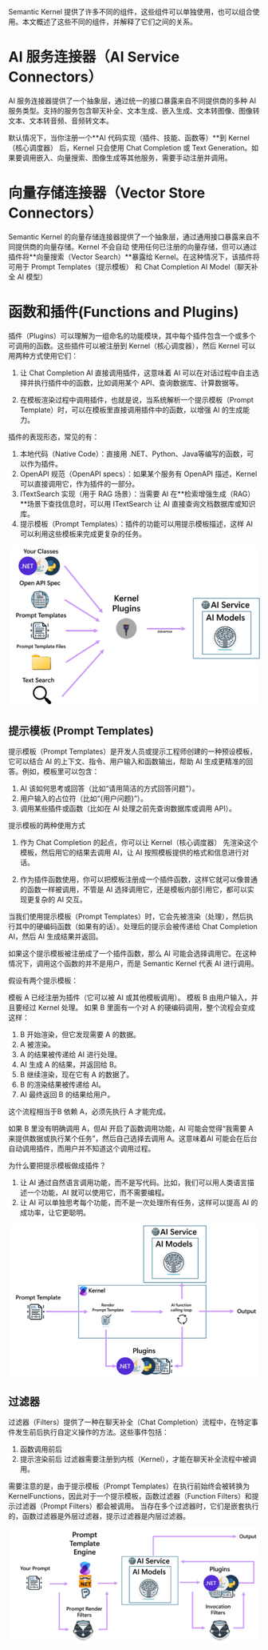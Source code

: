 Semantic Kernel 提供了许多不同的组件，这些组件可以单独使用，也可以组合使用。本文概述了这些不同的组件，并解释了它们之间的关系。

# AI 服务连接器（AI Service Connectors）

AI 服务连接器提供了一个抽象层，通过统一的接口暴露来自不同提供商的多种 AI 服务类型。支持的服务包含聊天补全、文本生成、嵌入生成、文本转图像、图像转文本、文本转音频、音频转文本。

默认情况下，当你注册一个**AI 代码实现（插件、技能、函数等）**到 Kernel（核心调度器） 后，Kernel 只会使用 Chat Completion 或 Text Generation。如果要调用嵌入、向量搜索、图像生成等其他服务，需要手动注册并调用。


# 向量存储连接器（Vector Store Connectors）

Semantic Kernel 的向量存储连接器提供了一个抽象层，通过通用接口暴露来自不同提供商的向量存储。Kernel 不会自动 使用任何已注册的向量存储，但可以通过插件将**向量搜索（Vector Search）**暴露给 Kernel。在这种情况下，该插件将可用于 Prompt Templates（提示模板） 和 Chat Completion AI Model（聊天补全 AI 模型）

# 函数和插件(Functions and Plugins)

插件（Plugins）可以理解为一组命名的功能模块，其中每个插件包含一个或多个可调用的函数。这些插件可以被注册到 Kernel（核心调度器），然后 Kernel 可以用两种方式使用它们：

1. 让 Chat Completion AI 直接调用插件，这意味着 AI 可以在对话过程中自主选择并执行插件中的函数，比如调用某个 API、查询数据库、计算数据等。

2. 在模板渲染过程中调用插件，也就是说，当系统解析一个提示模板（Prompt Template）时，可以在模板里直接调用插件中的函数，以增强 AI 的生成能力。


插件的表现形态，常见的有：

1. 本地代码（Native Code）：直接用 .NET、Python、Java等编写的函数，可以作为插件。
2. OpenAPI 规范（OpenAPI specs）：如果某个服务有 OpenAPI 描述，Kernel 可以直接调用它，作为插件的一部分。
3. ITextSearch 实现（用于 RAG 场景）：当需要 AI 在**检索增强生成（RAG）**场景下查找信息时，可以用 ITextSearch 让 AI 直接查询文档数据库或知识库。
4. 提示模板（Prompt Templates）：插件的功能可以用提示模板描述，这样 AI 可以利用这些模板来完成更复杂的任务。

![](/docs/SemanticKernel/Materials/plugins-from-sources.png)

## 提示模板 (Prompt Templates)

提示模板（Prompt Templates）是开发人员或提示工程师创建的一种预设模板，它可以结合 AI 的上下文、指令、用户输入和函数输出，帮助 AI 生成更精准的回答。例如，模板里可以包含：
1. AI 该如何思考或回答（比如“请用简洁的方式回答问题”）。
2. 用户输入的占位符（比如“{用户问题}”）。
3. 调用某些插件或函数（比如在 AI 处理之前先查询数据库或调用 API）。

提示模板的两种使用方式

1. 作为 Chat Completion 的起点，你可以让 Kernel（核心调度器） 先渲染这个模板，然后用它的结果去调用 AI，让 AI 按照模板提供的格式和信息进行对话。

2. 作为插件函数使用，你可以把模板注册成一个插件函数，这样它就可以像普通的函数一样被调用，不管是 AI 选择调用它，还是模板内部引用它，都可以实现更复杂的 AI 交互。

当我们使用提示模板（Prompt Templates）时，它会先被渲染（处理），然后执行其中的硬编码函数（如果有的话）。处理后的提示会被传递给 Chat Completion AI，然后 AI 生成结果并返回。

如果这个提示模板被注册成了一个插件函数，那么 AI 可能会选择调用它。在这种情况下，调用这个函数的并不是用户，而是 Semantic Kernel 代表 AI 进行调用。

假设有两个提示模板：

模板 A 已经注册为插件（它可以被 AI 或其他模板调用）。
模板 B 由用户输入，并且要经过 Kernel 处理。
如果 B 里面有一个对 A 的硬编码调用，整个流程会变成这样：

1. B 开始渲染，但它发现需要 A 的数据。
2. A 被渲染。
3. A 的结果被传递给 AI 进行处理。
4. AI 生成 A 的结果，并返回给 B。
5. B 继续渲染，现在它有 A 的数据了。
6. B 的渲染结果被传递给 AI。
7. AI 最终返回 B 的结果给用户。

这个流程相当于B 依赖 A，必须先执行 A 才能完成。


如果 B 里没有明确调用 A，但AI 开启了函数调用功能，AI 可能会觉得“我需要 A 来提供数据或执行某个任务”，然后自己选择去调用 A。这意味着AI 可能会在后台自动调用插件，而用户并不知道这个调用过程。

为什么要把提示模板做成插件？

1. 让 AI 通过自然语言调用功能，而不是写代码。比如，我们可以用人类语言描述一个功能，AI 就可以使用它，而不需要编程。
2. 让 AI 可以单独思考每个功能，而不是一次处理所有任务，这样可以提高 AI 的成功率，让它更聪明。

![](/docs/SemanticKernel/Materials/template-function-execution.png)


## 过滤器

过滤器（Filters）提供了一种在聊天补全（Chat Completion）流程中，在特定事件发生前后执行自定义操作的方法。这些事件包括：

1. 函数调用前后
2. 提示渲染前后
过滤器需要注册到内核（Kernel），才能在聊天补全流程中被调用。

需要注意的是，由于提示模板（Prompt Templates）在执行前始终会被转换为 KernelFunctions，因此对于一个提示模板，函数过滤器（Function Filters）和提示过滤器（Prompt Filters）都会被调用。
当存在多个过滤器时，它们是嵌套执行的，函数过滤器是外层过滤器，提示过滤器是内层过滤器。

![](/docs/SemanticKernel/Materials/filters-overview.png)

